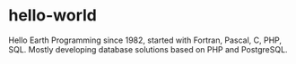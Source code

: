 # hello-world
Hello Earth
Programming since 1982, started with Fortran, Pascal, C, PHP, SQL.
Mostly developing database solutions based on PHP and PostgreSQL.
